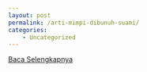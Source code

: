 ```yaml
---
layout: post
permalink: /arti-mimpi-dibunuh-suami/
categories:
    - Uncategorized
---
```


[Baca Selengkapnya](/06)